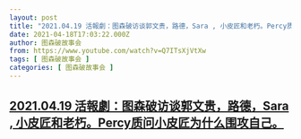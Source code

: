 ```yaml
---
layout: post
title: "2021.04.19 活報劇：图森破访谈郭文贵，路德，Sara , 小皮匠和老朽。Percy质问小皮匠为什么围攻自己。"
date: 2021-04-18T17:03:22.000Z
author: 图森破故事会
from: https://www.youtube.com/watch?v=Q7ITsXjVtXw
tags: [ 图森破故事会 ]
categories: [ 图森破故事会 ]
---
```

<!--1618765402000-->
[2021.04.19 活報劇：图森破访谈郭文贵，路德，Sara , 小皮匠和老朽。Percy质问小皮匠为什么围攻自己。](https://www.youtube.com/watch?v=Q7ITsXjVtXw)
------

<div>

</div>
